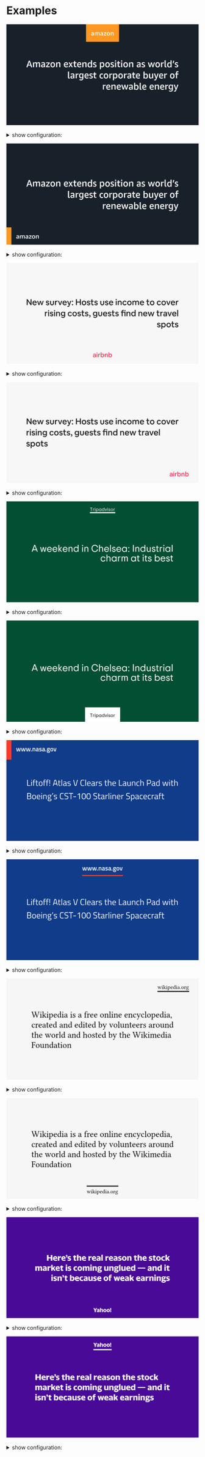 # Examples

![amazon-og-image-1.png](images/amazon-og-image-1.png)
<details>
  <summary>show configuration:</summary>

```php
$config = [
    'background_color' => '#18202A',
    
    'font_size' => 58,
    'text_color' => '#fff',
    'text_alignment' => 'right',
    
    'app_name' => 'amazon',
    'app_name_font_size' => 40,
    'app_name_color' => '#fff',
    'app_name_position' => 'center-top',
    'app_name_decoration_style' => 'rectangle',
    'app_name_decoration_color' => '#FE9823',
    
    // Font: Amazon Ember Medium (not included in the package)
];
```
</details>

![amazon-og-image-2.png](images/amazon-og-image-2.png)
<details>
  <summary>show configuration:</summary>

```php
$config = [
    'background_color' => '#18202A',
    
    'font_size' => 58,
    'text_color' => '#fff',
    'text_alignment' => 'right',

    'app_name' => 'amazon',
    'app_name_font_size' => 40,
    'app_name_color' => '#fff',
    'app_name_position' => 'left-bottom',
    'app_name_decoration_style' => 'label',
    'app_name_decoration_color' => '#FE9823',
    
    // Font: Amazon Ember Medium (not included in the package)
];
```
</details>

![airbnb-og-image-1.png](images/airbnb-og-image-1.png)
<details>
  <summary>show configuration:</summary>

```php
$config = [
    'background_color' => '#F7F7F7',
    
    'font_size' => 52,
    'text_color' => '#222222',
    'text_alignment' => 'right',

    'app_name' => 'airbnb',
    'app_name_font_size' => 40,
    'app_name_color' => '#FD375E',
    'app_name_position' => 'bottom-center',
    'app_name_decoration_style' => null,
    'app_name_decoration_color' => '#FD375E',

    // Font: Airbnb Cereal (not included in the package)
];
```
</details>

![airbnb-og-image-2.png](images/airbnb-og-image-2.png)
<details>
  <summary>show configuration:</summary>

```php
$config = [
    'background_color' => '#F7F7F7',
    
    'font_size' => 52,
    'text_color' => '#222222',
    'text_alignment' => 'left',

    'app_name' => 'airbnb',
    'app_name_font_size' => 40,
    'app_name_color' => '#FD375E',
    'app_name_position' => 'right-bottom',
    'app_name_decoration_style' => null,
    'app_name_decoration_color' => '#FD375E',

    // Font: Airbnb Cereal (not included in the package)
];
```
</details>

![tripadvisor-og-image-2.png](images/tripadvisor-og-image-2.png)
<details>
  <summary>show configuration:</summary>

```php
$config = [   
    'background_color' => '#034F33',
    
    'font_size' => 60,
    'text_color' => '#fff',
    'text_alignment' => 'right',

    'app_name' => 'Tripadvisor',
    'app_name_font_size' => 30,
    'app_name_color' => '#fff',
    'app_name_position' => 'center-top',
    'app_name_decoration_style' => 'line',
    'app_name_decoration_color' => '#fff',

    // Font: TripSans (not included in the package)
];
```
</details>

![tripadvisor-og-image-1.png](images/tripadvisor-og-image-1.png)
<details>
  <summary>show configuration:</summary>

```php
$config = [   
    'background_color' => '#034F33',
    
    'font_size' => 60,
    'text_color' => '#fff',
    'text_alignment' => 'right',

    'app_name' => 'Tripadvisor',
    'app_name_font_size' => 30,
    'app_name_color' => '#000',
    'app_name_position' => 'bottom-center',
    'app_name_decoration_style' => 'rectangle',
    'app_name_decoration_color' => '#fff',

    // Font: TripSans (not included in the package)
];
```
</details>

![nasa-og-image-2.png](images/nasa-og-image-2.png)
<details>
  <summary>show configuration:</summary>

```php
$config = [      
    'background_color' => '#103C8A',
    
    'font_size' => 54,
    'text_color' => '#fff',
    'text_alignment' => 'left',

    'app_name' => 'www.nasa.gov',
    'app_name_font_size' => 40,
    'app_name_color' => '#fff',
    'app_name_position' => 'left-top',
    'app_name_decoration_style' => 'label',
    'app_name_decoration_color' => '#FA3C2B',

    // Font: Titillium Web (not included in the package)
];
```
</details>

![nasa-og-image-1.png](images/nasa-og-image-1.png)
<details>
  <summary>show configuration:</summary>

```php
$config = [      
    'background_color' => '#103C8A',
    
    'font_size' => 54,
    'text_color' => '#fff',
    'text_alignment' => 'left',

    'app_name' => 'www.nasa.gov',
    'app_name_font_size' => 40,
    'app_name_color' => '#fff',
    'app_name_position' => 'center-top',
    'app_name_decoration_style' => 'line',
    'app_name_decoration_color' => '#FA3C2B',

    // Font: Titillium Web (not included in the package)
];
```
</details>

![wikipedia-og-image-1.png](images/wikipedia-og-image-1.png)
<details>
  <summary>show configuration:</summary>

```php
$config = [      
    'background_color' => '#F6F6F6',
    
    'font_size' => 54,
    'text_color' => '#060606',
    'text_alignment' => 'left',

    'app_name' => 'wikipedia.org',
    'app_name_font_size' => 35,
    'app_name_color' => '#060606',
    'app_name_position' => 'right-top',
    'app_name_decoration_style' => 'line',
    'app_name_decoration_color' => '#222',

    // Font: Linux Libertine (not included in the package)
];
```
</details>

![wikipedia-og-image-2.png](images/wikipedia-og-image-2.png)
<details>
  <summary>show configuration:</summary>

```php
$config = [      
    'background_color' => '#F6F6F6',
    
    'font_size' => 54,
    'text_color' => '#060606',
    'text_alignment' => 'left',

    'app_name' => 'wikipedia.org',
    'app_name_font_size' => 35,
    'app_name_color' => '#060606',
    'app_name_position' => 'bottom-center',
    'app_name_decoration_style' => 'line',
    'app_name_decoration_color' => '#222',

    // Font: Linux Libertine (not included in the package)
];
```
</details>

![yahoo-og-image-1.png](images/yahoo-og-image-1.png)
<details>
  <summary>show configuration:</summary>

```php
$config = [      
    'background_color' => '#490A98',
    
    'font_size' => 52,
    'text_color' => '#fff',
    'text_alignment' => 'right',

    'app_name' => 'Yahoo!',
    'app_name_font_size' => 35,
    'app_name_color' => '#fff',
    'app_name_position' => 'bottom-center',
    'app_name_decoration_style' => null,
    'app_name_decoration_color' => '#fff',

    // Font: Yahoo Sans (not included in the package)
];
```
</details>

![yahoo-og-image-2.png](images/yahoo-og-image-2.png)
<details>
  <summary>show configuration:</summary>

```php
$config = [      
    'background_color' => '#490A98',
    'font_size' => 52,
    'text_color' => '#fff',
    'text_alignment' => 'left',

    'app_name' => 'Yahoo!',
    'app_name_font_size' => 35,
    'app_name_color' => '#fff',
    'app_name_position' => 'center-top',
    'app_name_decoration_style' => 'line',
    'app_name_decoration_color' => '#fff',

    // Font: Yahoo Sans (not included in the package)
];
```
</details>
